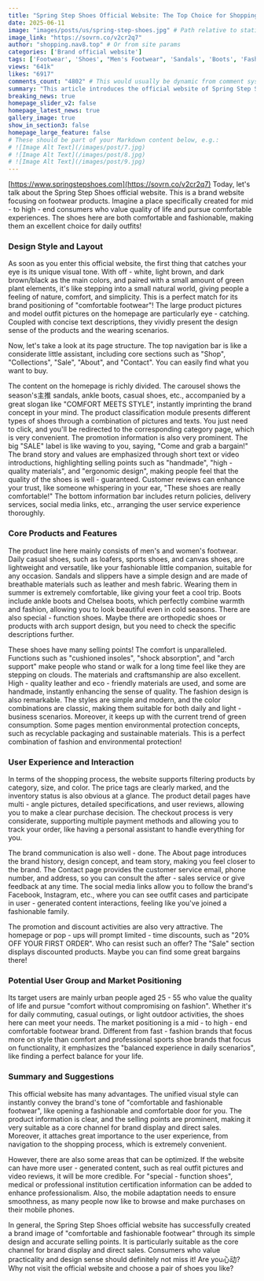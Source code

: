 ```yaml
---
title: "Spring Step Shoes Official Website: The Top Choice for Shopping High-End Comfortable Footwear"
date: 2025-06-11
image: "images/posts/us/spring-step-shoes.jpg" # Path relative to static or assets
image_link: "https://sovrn.co/v2cr2q7"
author: "shopping.nav8.top" # Or from site params
categories: ['Brand official website']
tags: ['Footwear', 'Shoes', "Men's Footwear", 'Sandals', 'Boots', 'Fashion Items', 'Online Store Services', 'Free Delivery Service', 'Payment Plan', 'Customer Service', 'Promotion Information Services', 'Online Chat Services', 'Telephone Consultation Services', 'Store Location Services', 'Inspiration Content Services', 'Blogs and Information Services', 'Free Return Service', 'Free Technical Support Service', 'Filtering and Sorting Services', 'Mobile Phone Adaptation Service', "Women's Footwear", 'Casual Shoes', 'Slippers', 'Special Function Shoes']
views: "641k"
likes: "6917"
comments_count: "4802" # This would usually be dynamic from comment system
summary: "This article introduces the official website of Spring Step Shoes. It features a color scheme mainly based on off - white and other tones, with a reasonable layout. The core products include men's and women's footwear, each with its own characteristics. Their comfort, material craftsmanship, and fashionable designs are outstanding, and they keep up with the environmental protection trend. The shopping process on the website is convenient. Positioned in the mid - to high - end market, there are also areas for improvement. It can shape the brand image and is suitable for direct sales. "
breaking_news: true   
homepage_slider_v2: false  
homepage_latest_news: true  
gallery_image: true  
show_in_section3: false
homepage_large_feature: false
# These should be part of your Markdown content below, e.g.:
# ![Image Alt Text](/images/post/7.jpg)
# ![Image Alt Text](/images/post/8.jpg)
# ![Image Alt Text](/images/post/9.jpg)
---
```

[https://www.springstepshoes.com](https://sovrn.co/v2cr2q7)
Today, let's talk about the Spring Step Shoes official website. This is a brand website focusing on footwear products. Imagine a place specifically created for mid - to high - end consumers who value quality of life and pursue comfortable experiences. The shoes here are both comfortable and fashionable, making them an excellent choice for daily outfits!

### Design Style and Layout
As soon as you enter this official website, the first thing that catches your eye is its unique visual tone. With off - white, light brown, and dark brown/black as the main colors, and paired with a small amount of green plant elements, it's like stepping into a small natural world, giving people a feeling of nature, comfort, and simplicity. This is a perfect match for its brand positioning of "comfortable footwear"! The large product pictures and model outfit pictures on the homepage are particularly eye - catching. Coupled with concise text descriptions, they vividly present the design sense of the products and the wearing scenarios.

Now, let's take a look at its page structure. The top navigation bar is like a considerate little assistant, including core sections such as "Shop", "Collections", "Sale", "About", and "Contact". You can easily find what you want to buy.

The content on the homepage is richly divided. The carousel shows the season's主推 sandals, ankle boots, casual shoes, etc., accompanied by a great slogan like "COMFORT MEETS STYLE", instantly imprinting the brand concept in your mind. The product classification module presents different types of shoes through a combination of pictures and texts. You just need to click, and you'll be redirected to the corresponding category page, which is very convenient. The promotion information is also very prominent. The big "SALE" label is like waving to you, saying, "Come and grab a bargain!" The brand story and values are emphasized through short text or video introductions, highlighting selling points such as "handmade", "high - quality materials", and "ergonomic design", making people feel that the quality of the shoes is well - guaranteed. Customer reviews can enhance your trust, like someone whispering in your ear, "These shoes are really comfortable!" The bottom information bar includes return policies, delivery services, social media links, etc., arranging the user service experience thoroughly.

### Core Products and Features
The product line here mainly consists of men's and women's footwear. Daily casual shoes, such as loafers, sports shoes, and canvas shoes, are lightweight and versatile, like your fashionable little companion, suitable for any occasion. Sandals and slippers have a simple design and are made of breathable materials such as leather and mesh fabric. Wearing them in summer is extremely comfortable, like giving your feet a cool trip. Boots include ankle boots and Chelsea boots, which perfectly combine warmth and fashion, allowing you to look beautiful even in cold seasons. There are also special - function shoes. Maybe there are orthopedic shoes or products with arch support design, but you need to check the specific descriptions further.

These shoes have many selling points! The comfort is unparalleled. Functions such as "cushioned insoles", "shock absorption", and "arch support" make people who stand or walk for a long time feel like they are stepping on clouds. The materials and craftsmanship are also excellent. High - quality leather and eco - friendly materials are used, and some are handmade, instantly enhancing the sense of quality. The fashion design is also remarkable. The styles are simple and modern, and the color combinations are classic, making them suitable for both daily and light - business scenarios. Moreover, it keeps up with the current trend of green consumption. Some pages mention environmental protection concepts, such as recyclable packaging and sustainable materials. This is a perfect combination of fashion and environmental protection!

### User Experience and Interaction
In terms of the shopping process, the website supports filtering products by category, size, and color. The price tags are clearly marked, and the inventory status is also obvious at a glance. The product detail pages have multi - angle pictures, detailed specifications, and user reviews, allowing you to make a clear purchase decision. The checkout process is very considerate, supporting multiple payment methods and allowing you to track your order, like having a personal assistant to handle everything for you.

The brand communication is also well - done. The About page introduces the brand history, design concept, and team story, making you feel closer to the brand. The Contact page provides the customer service email, phone number, and address, so you can consult the after - sales service or give feedback at any time. The social media links allow you to follow the brand's Facebook, Instagram, etc., where you can see outfit cases and participate in user - generated content interactions, feeling like you've joined a fashionable family.

The promotion and discount activities are also very attractive. The homepage or pop - ups will prompt limited - time discounts, such as "20% OFF YOUR FIRST ORDER". Who can resist such an offer? The "Sale" section displays discounted products. Maybe you can find some great bargains there!

### Potential User Group and Market Positioning
Its target users are mainly urban people aged 25 - 55 who value the quality of life and pursue "comfort without compromising on fashion". Whether it's for daily commuting, casual outings, or light outdoor activities, the shoes here can meet your needs. The market positioning is a mid - to high - end comfortable footwear brand. Different from fast - fashion brands that focus more on style than comfort and professional sports shoe brands that focus on functionality, it emphasizes the "balanced experience in daily scenarios", like finding a perfect balance for your life.

### Summary and Suggestions
This official website has many advantages. The unified visual style can instantly convey the brand's tone of "comfortable and fashionable footwear", like opening a fashionable and comfortable door for you. The product information is clear, and the selling points are prominent, making it very suitable as a core channel for brand display and direct sales. Moreover, it attaches great importance to the user experience, from navigation to the shopping process, which is extremely convenient.

However, there are also some areas that can be optimized. If the website can have more user - generated content, such as real outfit pictures and video reviews, it will be more credible. For "special - function shoes", medical or professional institution certification information can be added to enhance professionalism. Also, the mobile adaptation needs to ensure smoothness, as many people now like to browse and make purchases on their mobile phones.

In general, the Spring Step Shoes official website has successfully created a brand image of "comfortable and fashionable footwear" through its simple design and accurate selling points. It is particularly suitable as the core channel for brand display and direct sales. Consumers who value practicality and design sense should definitely not miss it! Are you心动? Why not visit the official website and choose a pair of shoes you like?
